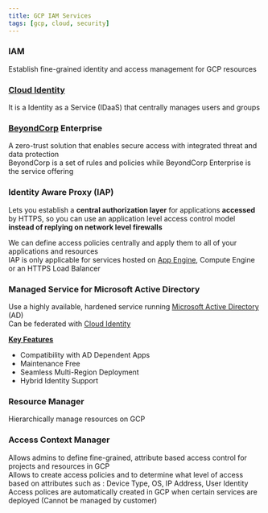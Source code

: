 ```yaml
---
title: GCP IAM Services
tags: [gcp, cloud, security]
---
```


### IAM

Establish fine-grained identity and access management for GCP resources

### [Cloud Identity](Cloud%20Identity.md)

It is a Identity as a Service (IDaaS) that centrally manages users and groups

### [BeyondCorp](BeyondCorp.md) Enterprise

A zero-trust solution that enables secure access with integrated threat and data protection  
BeyondCorp is a set of rules and policies while BeyondCorp Enterprise is the service offering

### Identity Aware Proxy (IAP)

Lets you establish a **central authorization layer** for applications **accessed** by HTTPS, so you can use an application level access control model **instead of replying on network level firewalls**

We can define access policies centrally and apply them to all of your applications and resources  
IAP is only applicable for services hosted on [App Engine](../GCP%20Compute%20Services/App%20Engine.md), Compute Engine or an HTTPS Load Balancer

### Managed Service for Microsoft Active Directory

Use a highly available, hardened service running [Microsoft Active Directory](../../../Operating%20System/Windows/Microsoft%20Active%20Directory/Microsoft%20Active%20Directory.md) (AD)  
Can be federated with [Cloud Identity](Cloud%20Identity.md)

**<u>Key Features</u>**

* Compatibility with AD Dependent Apps
* Maintenance Free
* Seamless Multi-Region Deployment
* Hybrid Identity Support

### Resource Manager

Hierarchically manage resources on GCP

### Access Context Manager

Allows admins to define fine-grained, attribute based access control for projects and resources in GCP  
Allows to create access policies and to determine what level of access based on attributes such as : Device Type, OS, IP Address, User Identity  
Access polices are automatically created in GCP when certain services are deployed (Cannot be managed by customer)